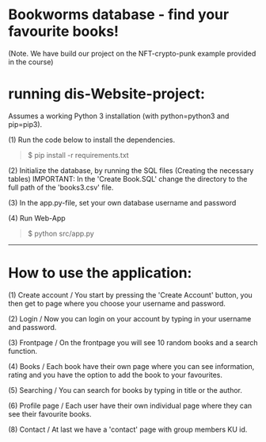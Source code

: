 # Bookworms database - find your favourite books!
(Note. We have build our project on the NFT-crypto-punk example provided in the course)

# running dis-Website-project:

Assumes a working Python 3 installation (with python=python3 and pip=pip3).

(1) Run the code below to install the dependencies.
>$ pip install -r requirements.txt

(2) Initialize the database, by running the SQL files (Creating the necessary tables) 
IMPORTANT: In the 'Create Book.SQL' change the directory to the full path of the 'books3.csv' file. 

(3) In the app.py-file, set your own database username and password

(4) Run Web-App
>$ python src/app.py


----------------------------------------------------------------------------------------------

# How to use the application:

(1) Create account / You start by pressing the 'Create Account' button, you then get to page where you choose your username and password.

(2) Login / Now you can login on your account by typing in your username and password.

(3) Frontpage / On the frontpage you will see 10 random books and a search function.

(4) Books / Each book have their own page where you can see information, rating and you have the option to add the book to your favourites.

(5) Searching / You can search for books by typing in title or the author.
		
(6) Profile page / Each user have their own individual page where they can see their favourite books.

(8) Contact / At last we have a 'contact' page with group members KU id.

